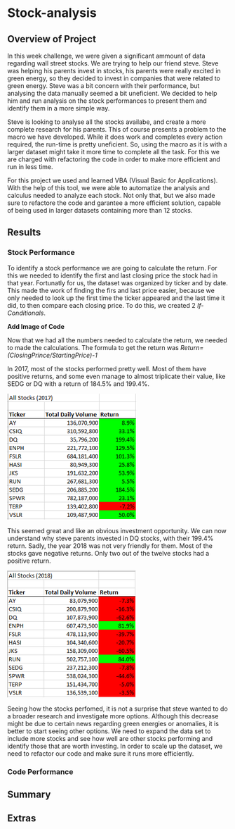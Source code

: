 # Stock-analysis

## Overview of Project
In this week challenge, we were given a significant ammount of data regarding wall street stocks. We are trying to help our friend steve. Steve was helping his parents invest in stocks, his parents were really excited in green energy, so they decided to invest in companies that were related to green energy. Steve was a bit concern with their performance, but analysing the data manually seemed a bit uneficient. We decided to help him and run analysis on the stock performances to present them and identify them in a more simple way. 

Steve is looking to analyse all the stocks availabe, and create a more complete research for his parents. This of course presents a problem to the macro we have developed. While it does work and completes every action required, the run-time is pretty uneficient. So, using the macro as it is with a larger dataset might take it more time to complete all the task. For this we are charged with refactoring the code in order to make more efficient and run in less time. 

For this project we used and learned VBA (Visual Basic for Applications). With the help of this tool, we were able to automatize the analysis and calculus needed to analyze each stock. Not only that, but we also made sure to refactore the code and garantee a more efficient solution, capable of being used in larger datasets containing more than 12 stocks.

## Results

### Stock Performance
To identify a stock performance we are going to calculate the return. For this we needed to identify the first and last closing price the stock had in that year. Fortunatly for us, the dataset was organized by ticker and by date. This made the work of finding the firs and last price easier, because we only needed to look up the first time the ticker appeared and the last time it did, to then compare each closing price. To do this, we created 2 *If-Conditionals*. 

**Add Image of Code**

Now that we had all the numbers needed to calculate the return, we needed to made the calculations. The formula to get the return was *Return=(ClosingPrince/StartingPrice)-1*

In 2017, most of the stocks performed pretty well. Most of them have positive returns, and some even manage to almost triplicate their value, like SEDG or DQ with a return of 184.5% and 199.4%.

![Stock_Performance_in_2017](Resources/Results/VBA_Results_2017.png)

This seemed great and like an obvious investment opportunity. We can now understand why steve parents invested in DQ stocks, with their 199.4% return. Sadly, the year 2018 was not very friendly for them. Most of the stocks gave negative returns. Only two out of the twelve stocks had a positive return.

![Stock_Performance_in_2018](Resources/Results/VBA_Results_2018.png)

Seeing how the stocks perfomed, it is not a surprise that steve wanted to do a broader research and investigate more options. Although this decrease might be due to certain news regarding green energies or anomalies, it is better to start seeing other options. We need to expand the data set to include more stocks and see how well are other stocks performing and identify those that are worth investing. In order to scale up the dataset, we need to refactor our code and make sure it runs more efficiently. 

### Code Performance


## Summary

## Extras
